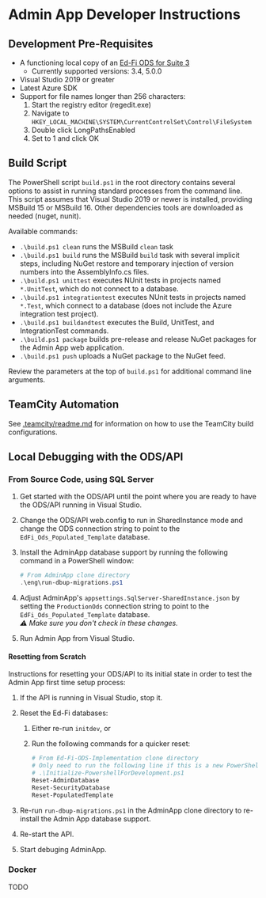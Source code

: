 # Admin App Developer Instructions

## Development Pre-Requisites

* A functioning local copy of an [Ed-Fi ODS for Suite
  3](https://techdocs.ed-fi.org/display/ETKB/Ed-Fi+Operational+Data+Store+and+API)
  * Currently supported versions: 3.4, 5.0.0
* Visual Studio 2019 or greater
* Latest Azure SDK
* Support for file names longer than 256 characters:
  1. Start the registry editor (regedit.exe)
  2. Navigate to
     `HKEY_LOCAL_MACHINE\SYSTEM\CurrentControlSet\Control\FileSystem`
  3. Double click LongPathsEnabled
  4. Set to 1 and click OK

## Build Script

The PowerShell script `build.ps1` in the root directory contains several options
to assist in running standard processes from the command line. This script
assumes that Visual Studio 2019 or newer is installed, providing MSBuild 15 or
MSBuild 16. Other dependencies tools are downloaded as needed (nuget, nunit).

Available commands:

* `.\build.ps1 clean` runs the MSBuild `clean` task
* `.\build.ps1 build` runs the MSBuild `build` task with several implicit steps,
  including NuGet restore and temporary injection of version numbers into the
  AssemblyInfo.cs files.
* `.\build.ps1 unittest` executes NUnit tests in projects named `*.UnitTest`,
  which do not connect to a database.
* `.\build.ps1 integrationtest` executes NUnit tests in projects named `*.Test`,
  which connect to a database (does not include the Azure integration test
  project).
* `.\build.ps1 buildandtest` executes the Build, UnitTest, and IntegrationTest
  commands.
* `.\build.ps1 package` builds pre-release and release NuGet packages for the
  Admin App web application.
* `.\build.ps1 push` uploads a NuGet package to the NuGet feed.

Review the parameters at the top of `build.ps1` for additional command line
arguments.

## TeamCity Automation

See [.teamcity/readme.md](../.teamcity/readme.md) for information on how to use
the TeamCity build configurations.

## Local Debugging with the ODS/API

### From Source Code, using SQL Server

1. Get started with the ODS/API until the point where you are ready to have the
   ODS/API running in Visual Studio.
2. Change the ODS/API web.config to run in SharedInstance mode and change the
   ODS connection string to point to the `EdFi_Ods_Populated_Template` database.
3. Install the AdminApp database support by running the following command in a
   PowerShell window:

   ```powershell
   # From AdminApp clone directory
   .\eng\run-dbup-migrations.ps1
   ```

4. Adjust AdminApp's `appsettings.SqlServer-SharedInstance.json` by setting the
   `ProductionOds` connection string to point to the
   `EdFi_Ods_Populated_Template` database.\
   _:warning: Make sure you don't check in these changes._
5. Run Admin App from Visual Studio.

#### Resetting from Scratch

Instructions for resetting your ODS/API to its initial state in order to test
the Admin App first time setup process:

1. If the API is running in Visual Studio, stop it.
2. Reset the Ed-Fi databases:
   1. Either re-run `initdev`, or
   2. Run the following commands for a quicker reset:

      ```powershell
      # From Ed-Fi-ODS-Implementation clone directory
      # Only need to run the following line if this is a new PowerShell session
      # .\Initialize-PowershellForDevelopment.ps1 
      Reset-AdminDatabase
      Reset-SecurityDatabase
      Reset-PopulatedTemplate
      ```

3. Re-run `run-dbup-migrations.ps1` in the AdminApp clone directory to
   re-install the Admin App database support.
4. Re-start the API.
5. Start debuging AdminApp.

### Docker

TODO
